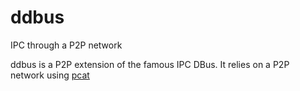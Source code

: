 # ddbus
IPC through a P2P network

ddbus is a P2P extension of the famous IPC DBus. 
It relies on a P2P network using [pcat](https://github.com/roule-marcel/pcat)
